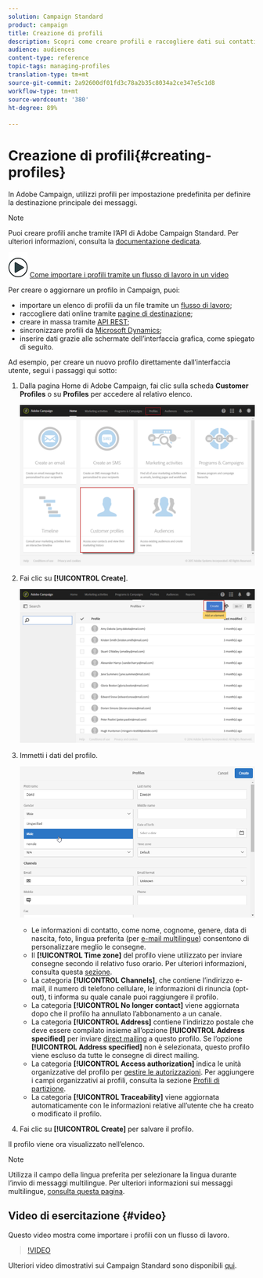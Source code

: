 ```yaml
---
solution: Campaign Standard
product: campaign
title: Creazione di profili
description: Scopri come creare profili e raccogliere dati sui contatti tramite API, funzionalità di importazione, acquisizione online, aggiornamenti automatici o manuali.
audience: audiences
content-type: reference
topic-tags: managing-profiles
translation-type: tm+mt
source-git-commit: 2a92600df01fd3c78a2b35c8034a2ce347e5c1d8
workflow-type: tm+mt
source-wordcount: '380'
ht-degree: 89%

---
```



# Creazione di profili{#creating-profiles}

In Adobe Campaign, utilizzi profili per impostazione predefinita per definire la destinazione principale dei messaggi.

>[!NOTE]
>
>Puoi creare profili anche tramite l’API di Adobe Campaign Standard. Per ulteriori informazioni, consulta la [documentazione dedicata](../../api/using/creating-profiles.md).

![](assets/do-not-localize/how-to-video.png) [Come importare i profili tramite un flusso di lavoro in un video](#video)

Per creare o aggiornare un profilo in Campaign, puoi:

* importare un elenco di profili da un file tramite un [flusso di lavoro](../../automating/using/creating-import-workflow-templates.md);
* raccogliere dati online tramite [pagine di destinazione](../../channels/using/getting-started-with-landing-pages.md);
* creare in massa tramite [API REST](../../api/using/get-started-apis.md);
* sincronizzare profili da [Microsoft Dynamics](../../integrating/using/working-with-campaign-standard-and-microsoft-dynamics-365.md);
* inserire dati grazie alle schermate dell’interfaccia grafica, come spiegato di seguito.

Ad esempio, per creare un nuovo profilo direttamente dall’interfaccia utente, segui i passaggi qui sotto:

1. Dalla pagina Home di Adobe Campaign, fai clic sulla scheda **Customer Profiles** o su **Profiles** per accedere al relativo elenco.

   ![](assets/profile_creation_1.png)

1. Fai clic su **[!UICONTROL Create]**.

   ![](assets/profile_creation.png)

1. Immetti i dati del profilo.

   ![](assets/profile_creation1.png)

   * Le informazioni di contatto, come nome, cognome, genere, data di nascita, foto, lingua preferita (per [e-mail multilingue](../../channels/using/creating-a-multilingual-email.md)) consentono di personalizzare meglio le consegne.
   * Il **[!UICONTROL Time zone]** del profilo viene utilizzato per inviare consegne secondo il relativo fuso orario. Per ulteriori informazioni, consulta questa [sezione](../../sending/using/sending-messages-at-the-recipient-s-time-zone.md).
   * La categoria **[!UICONTROL Channels]**, che contiene l’indirizzo e-mail, il numero di telefono cellulare, le informazioni di rinuncia (opt-out), ti informa su quale canale puoi raggiungere il profilo.
   * La categoria **[!UICONTROL No longer contact]** viene aggiornata dopo che il profilo ha annullato l’abbonamento a un canale.
   * La categoria **[!UICONTROL Address]** contiene l’indirizzo postale che deve essere compilato insieme all’opzione **[!UICONTROL Address specified]** per inviare [direct mailing](../../channels/using/about-direct-mail.md) a questo profilo. Se l’opzione **[!UICONTROL Address specified]** non è selezionata, questo profilo viene escluso da tutte le consegne di direct mailing.
   * La categoria **[!UICONTROL Access authorization]** indica le unità organizzative del profilo per [gestire le autorizzazioni](../../administration/using/about-access-management.md). Per aggiungere i campi organizzativi ai profili, consulta la sezione [Profili di partizione](../../administration/using/organizational-units.md#partitioning-profiles).
   * La categoria **[!UICONTROL Traceability]** viene aggiornata automaticamente con le informazioni relative all’utente che ha creato o modificato il profilo.

1. Fai clic su **[!UICONTROL Create]** per salvare il profilo.

Il profilo viene ora visualizzato nell’elenco.

>[!NOTE]
>Utilizza il campo della lingua preferita per selezionare la lingua durante l’invio di messaggi multilingue. Per ulteriori informazioni sui messaggi multilingue, [consulta questa pagina](../../channels/using/creating-a-multilingual-email.md).

## Video di esercitazione {#video}

Questo video mostra come importare i profili con un flusso di lavoro.

>[!VIDEO](https://video.tv.adobe.com/v/24993?quality=12)

Ulteriori video dimostrativi sui Campaign Standard sono disponibili [qui](https://experienceleague.adobe.com/docs/campaign-standard-learn/tutorials/overview.html?lang=it).
